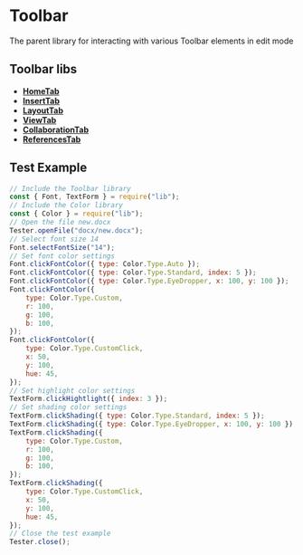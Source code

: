 # Toolbar

The parent library for interacting with various Toolbar elements in edit mode

## Toolbar libs

-   [**HomeTab**](./hometab/README.md)
-   [**InsertTab**](./inserttab/README.md)
-   [**LayoutTab**](./layouttab/README.md)
-   [**ViewTab**](./viewtab/README.md)
-   [**CollaborationTab**](./collaborationtab/README.md)
-   [**ReferencesTab**](./referencestab/README.md)

## Test Example

```javascript
// Include the Toolbar library
const { Font, TextForm } = require("lib");
// Include the Color library
const { Color } = require("lib");
// Open the file new.docx
Tester.openFile("docx/new.docx");
// Select font size 14
Font.selectFontSize("14");
// Set font color settings
Font.clickFontColor({ type: Color.Type.Auto });
Font.clickFontColor({ type: Color.Type.Standard, index: 5 });
Font.clickFontColor({ type: Color.Type.EyeDropper, x: 100, y: 100 });
Font.clickFontColor({
    type: Color.Type.Custom,
    r: 100,
    g: 100,
    b: 100,
});
Font.clickFontColor({
    type: Color.Type.CustomClick,
    x: 50,
    y: 100,
    hue: 45,
});
// Set highlight color settings
TextForm.clickHightlight({ index: 3 });
// Set shading color settings
TextForm.clickShading({ type: Color.Type.Standard, index: 5 });
TextForm.clickShading({ type: Color.Type.EyeDropper, x: 100, y: 100 });
TextForm.clickShading({
    type: Color.Type.Custom,
    r: 100,
    g: 100,
    b: 100,
});
TextForm.clickShading({
    type: Color.Type.CustomClick,
    x: 50,
    y: 100,
    hue: 45,
});
// Close the test example
Tester.close();
```

